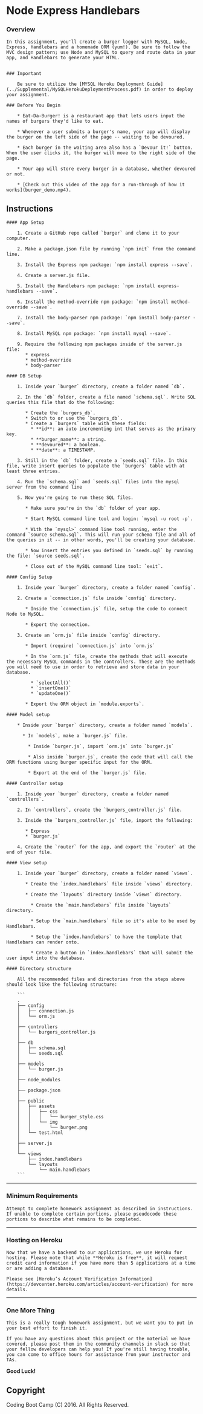 # Node Express Handlebars

### Overview

    In this assignment, you'll create a burger logger with MySQL, Node, Express, Handlebars and a homemade ORM (yum!). Be sure to follow the MVC design pattern; use Node and MySQL to query and route data in your app, and Handlebars to generate your HTML.


    ### Important

        Be sure to utilize the [MYSQL Heroku Deployment Guide](../Supplemental/MySQLHerokuDeploymentProcess.pdf) in order to deploy your assignment.

    ### Before You Begin

        * Eat-Da-Burger! is a restaurant app that lets users input the names of burgers they'd like to eat.

        * Whenever a user submits a burger's name, your app will display the burger on the left side of the page -- waiting to be devoured.

        * Each burger in the waiting area also has a `Devour it!` button. When the user clicks it, the burger will move to the right side of the page.

        * Your app will store every burger in a database, whether devoured or not.

        * [Check out this video of the app for a run-through of how it works](burger_demo.mp4).

## Instructions

    #### App Setup

        1. Create a GitHub repo called `burger` and clone it to your computer.

        2. Make a package.json file by running `npm init` from the command line.

        3. Install the Express npm package: `npm install express --save`.

        4. Create a server.js file.

        5. Install the Handlebars npm package: `npm install express-handlebars --save`.

        6. Install the method-override npm package: `npm install method-override --save`.

        7. Install the body-parser npm package: `npm install body-parser --save`.

        8. Install MySQL npm package: `npm install mysql --save`.

        9. Require the following npm packages inside of the server.js file:
           * express
           * method-override
           * body-parser

    #### DB Setup

        1. Inside your `burger` directory, create a folder named `db`.

        2. In the `db` folder, create a file named `schema.sql`. Write SQL queries this file that do the following:

           * Create the `burgers_db`.
           * Switch to or use the `burgers_db`.
           * Create a `burgers` table with these fields:
             * **id**: an auto incrementing int that serves as the primary key.
             * **burger_name**: a string.
             * **devoured**: a boolean.
             * **date**: a TIMESTAMP.

        3. Still in the `db` folder, create a `seeds.sql` file. In this file, write insert queries to populate the `burgers` table with at least three entries.

        4. Run the `schema.sql` and `seeds.sql` files into the mysql server from the command line

        5. Now you're going to run these SQL files. 

           * Make sure you're in the `db` folder of your app.

           * Start MySQL command line tool and login: `mysql -u root -p`.

           * With the `mysql>` command line tool running, enter the command `source schema.sql`. This will run your schema file and all of the queries in it -- in other words, you'll be creating your database.

           * Now insert the entries you defined in `seeds.sql` by running the file: `source seeds.sql`.

           * Close out of the MySQL command line tool: `exit`.

    #### Config Setup

        1. Inside your `burger` directory, create a folder named `config`.

        2. Create a `connection.js` file inside `config` directory.

           * Inside the `connection.js` file, setup the code to connect Node to MySQL.

           * Export the connection.

        3. Create an `orm.js` file inside `config` directory.

           * Import (require) `connection.js` into `orm.js`

           * In the `orm.js` file, create the methods that will execute the necessary MySQL commands in the controllers. These are the methods you will need to use in order to retrieve and store data in your database.

             * `selectAll()` 
             * `insertOne()` 
             * `updateOne()` 

           * Export the ORM object in `module.exports`.

    #### Model setup

        * Inside your `burger` directory, create a folder named `models`.

          * In `models`, make a `burger.js` file.

            * Inside `burger.js`, import `orm.js` into `burger.js`

            * Also inside `burger.js`, create the code that will call the ORM functions using burger specific input for the ORM.

            * Export at the end of the `burger.js` file.

    #### Controller setup

        1. Inside your `burger` directory, create a folder named `controllers`.

        2. In `controllers`, create the `burgers_controller.js` file.

        3. Inside the `burgers_controller.js` file, import the following:

           * Express
           * `burger.js`

        4. Create the `router` for the app, and export the `router` at the end of your file.

    #### View setup

        1. Inside your `burger` directory, create a folder named `views`.

           * Create the `index.handlebars` file inside `views` directory.

           * Create the `layouts` directory inside `views` directory.

             * Create the `main.handlebars` file inside `layouts` directory.

             * Setup the `main.handlebars` file so it's able to be used by Handlebars.

             * Setup the `index.handlebars` to have the template that Handlebars can render onto.

             * Create a button in `index.handlebars` that will submit the user input into the database.

    #### Directory structure

        All the recommended files and directories from the steps above should look like the following structure:

        ```
        .
        ├── config
        │   ├── connection.js
        │   └── orm.js
        │ 
        ├── controllers
        │   └── burgers_controller.js
        │
        ├── db
        │   ├── schema.sql
        │   └── seeds.sql
        │
        ├── models
        │   └── burger.js
        │ 
        ├── node_modules
        │ 
        ├── package.json
        │
        ├── public
        │   ├── assets
        │   │   ├── css
        │   │   │   └── burger_style.css
        │   │   └── img
        │   │       └── burger.png
        │   └── test.html
        │
        ├── server.js
        │
        └── views
            ├── index.handlebars
            └── layouts
                └── main.handlebars
        ```

- - -

### Minimum Requirements

    Attempt to complete homework assignment as described in instructions. If unable to complete certain portions, please pseudocode these portions to describe what remains to be completed.

- - -

### Hosting on Heroku

    Now that we have a backend to our applications, we use Heroku for hosting. Please note that while **Heroku is free**, it will request credit card information if you have more than 5 applications at a time or are adding a database. 

    Please see [Heroku’s Account Verification Information](https://devcenter.heroku.com/articles/account-verification) for more details. 

- - -

### One More Thing

    This is a really tough homework assignment, but we want you to put in your best effort to finish it.

    If you have any questions about this project or the material we have covered, please post them in the community channels in slack so that your fellow developers can help you! If you're still having trouble, you can come to office hours for assistance from your instructor and TAs.



**Good Luck!**

## Copyright

Coding Boot Camp (C) 2016. All Rights Reserved.
